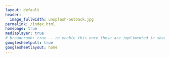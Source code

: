```yaml
---
layout: default
header:
  image_fullwidth: unsplash-outback.jpg
permalink: /index.html
homepage: true
mediaplayer: true
# breadcrumb: true -- re enable this once these are implimented in sheets
googlesheetpull: true
googlesheetlayout: home
---
```


<div class="row t30 b30">
    <form>
        <div class="editor large-12 columns" style="display: none">
            <div id="authorize-div">
                <div class="large-12 columns">
                    <button style="width:100%" class="note button radius" id="authorize-button" onclick="handleAuthClick(event)">
                        CLICK ME <br>
                        Before you can edit this page you need to authorise this
                        website to edit your personal Google Sheets with a Google 
                        account that has been given access to the website 
                        spreadsheet.
                    </button>
                </div>
            </div>
            <div id="editor-div" style="display: none">
                <div class="large-12 columns">
                    <textarea style="height:250" class="page_editor"></textarea>
                </div>
            </div>
            <div id="noaccess-div" style="display: none">
                <div data-alert class="alert-box info radius">
                    When attempting to edit the 
                    <a href="https://docs.google.com/spreadsheets/d/{{ site.google_sheet_id }}/edit">website spreadsheet</a>
                    an error was returned. Does your currently signed in Google 
                    account have sufficient permissions to edit the
                    <a href="https://docs.google.com/spreadsheets/d/{{ site.google_sheet_id }}/edit">website spreadsheet</a>? 
                    If not and you believe you should please 
                    <a href="/?page=aboutus-contact">contact us</a>.
                </div>
            </div>
        </div>
    </form>
</div>

<div class="google-sheet-layout"></div>
